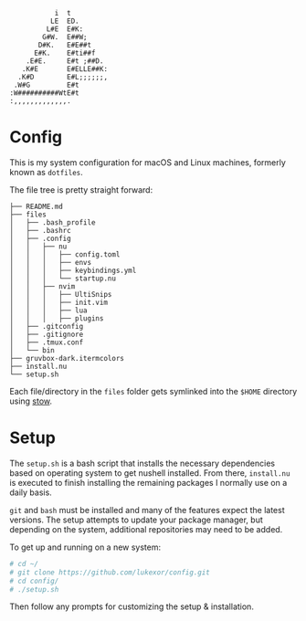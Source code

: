               i  t         
              LE  ED.       
             L#E  E#K:      
            G#W.  E##W;     
           D#K.   E#E##t    
          E#K.    E#ti##f   
        .E#E.     E#t ;##D. 
       .K#E       E#ELLE##K:
      .K#D        E#L;;;;;;,
     .W#G         E#t       
    :W##########WtE#t       
    :,,,,,,,,,,,,,.

# Config

This is my system configuration for macOS and Linux machines, formerly known as
`dotfiles`.

The file tree is pretty straight forward:

```text
├── README.md
├── files
│   ├── .bash_profile
│   ├── .bashrc
│   ├── .config
│   │   ├── nu
│   │   │   ├── config.toml
│   │   │   ├── envs
│   │   │   ├── keybindings.yml
│   │   │   └── startup.nu
│   │   ├── nvim
│   │   │   ├── UltiSnips
│   │   │   ├── init.vim
│   │   │   ├── lua
│   │   │   ├── plugins
│   ├── .gitconfig
│   ├── .gitignore
│   ├── .tmux.conf
│   └── bin
├── gruvbox-dark.itermcolors
├── install.nu
└── setup.sh
```

Each file/directory in the `files` folder gets symlinked into the `$HOME`
directory using [stow](https://www.gnu.org/software/stow/).

# Setup

The `setup.sh` is a bash script that installs the necessary dependencies based
on operating system to get nushell installed. From there, `install.nu` is
executed to finish installing the remaining packages I normally use on a daily
basis.

`git` and `bash` must be installed and many of the features expect the latest
versions. The setup attempts to update your package manager, but depending on
the system, additional repositories may need to be added.

To get up and running on a new system:

```sh
# cd ~/
# git clone https://github.com/lukexor/config.git
# cd config/
# ./setup.sh
```

Then follow any prompts for customizing the setup & installation.
